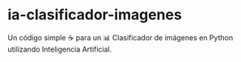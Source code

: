 # ia-clasificador-imagenes
Un código simple :coffee: para un :bar_chart: Clasificador de imágenes en Python utilizando Inteligencia Artificial.
